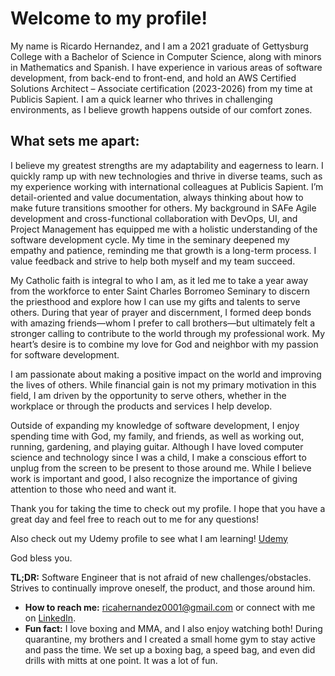 # Welcome to my profile!

My name is Ricardo Hernandez, and I am a 2021 graduate of Gettysburg College with a Bachelor of Science in Computer Science, along with minors in Mathematics and Spanish. I have experience in various areas of software development, from back-end to front-end, and hold an AWS Certified Solutions Architect – Associate certification (2023-2026) from my time at Publicis Sapient. I am a quick learner who thrives in challenging environments, as I believe growth happens outside of our comfort zones.

## What sets me apart:
I believe my greatest strengths are my adaptability and eagerness to learn. I quickly ramp up with new technologies and thrive in diverse teams, such as my experience working with international colleagues at Publicis Sapient. I’m detail-oriented and value documentation, always thinking about how to make future transitions smoother for others. My background in SAFe Agile development and cross-functional collaboration with DevOps, UI, and Project Management has equipped me with a holistic understanding of the software development cycle. My time in the seminary deepened my empathy and patience, reminding me that growth is a long-term process. I value feedback and strive to help both myself and my team succeed.

My Catholic faith is integral to who I am, as it led me to take a year away from the workforce to enter Saint Charles Borromeo Seminary to discern the priesthood and explore how I can use my gifts and talents to serve others. During that year of prayer and discernment, I formed deep bonds with amazing friends—whom I prefer to call brothers—but ultimately felt a stronger calling to contribute to the world through my professional work. My heart’s desire is to combine my love for God and neighbor with my passion for software development.

I am passionate about making a positive impact on the world and improving the lives of others. While financial gain is not my primary motivation in this field, I am driven by the opportunity to serve others, whether in the workplace or through the products and services I help develop.

Outside of expanding my knowledge of software development, I enjoy spending time with God, my family, and friends, as well as working out, running, gardening, and playing guitar. Although I have loved computer science and technology since I was a child, I make a conscious effort to unplug from the screen to be present to those around me. While I believe work is important and good, I also recognize the importance of giving attention to those who need and want it.

Thank you for taking the time to check out my profile. I hope that you have a great day and feel free to reach out to me for any questions!

Also check out my Udemy profile to see what I am learning! [Udemy](https://www.udemy.com/user/ricardo-hernandez-4612/)

God bless you.

**TL;DR:** Software Engineer that is not afraid of new challenges/obstacles. Strives to continually improve oneself, the product, and those around him.

- **How to reach me:** [ricahernandez0001@gmail.com](mailto:ricahernandez0001@gmail.com) or connect with me on [LinkedIn](https://www.linkedin.com/in/ricardohern/).
- **Fun fact:** I love boxing and MMA, and I also enjoy watching both! During quarantine, my brothers and I created a small home gym to stay active and pass the time. We set up a boxing bag, a speed bag, and even did drills with mitts at one point. It was a lot of fun.

<!---
ricardoh2021/ricardoh2021 is a ✨ special ✨ repository because its `README.md` (this file) appears on your GitHub profile.
You can click the Preview link to take a look at your changes.
--->
